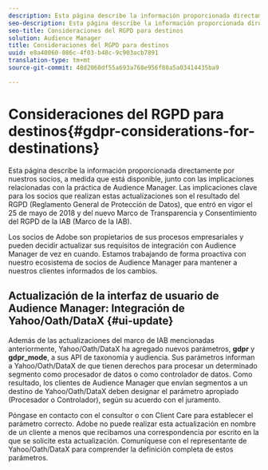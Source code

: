 ```yaml
---
description: Esta página describe la información proporcionada directamente por nuestros socios, a medida que está disponible, junto con las implicaciones relacionadas con la práctica de Audience Manager. Las implicaciones clave para los socios que realizan estas actualizaciones son el resultado del RGPD (Reglamento General de Protección de Datos), que entró en vigor el 25 de mayo de 2018 y del nuevo Marco de Transparencia y Consentimiento del RGPD de la IAB (Marco de la IAB).
seo-description: Esta página describe la información proporcionada directamente por nuestros socios, a medida que está disponible, junto con las implicaciones relacionadas con la práctica de Audience Manager. Las implicaciones clave para los socios que realizan estas actualizaciones son el resultado del RGPD (Reglamento General de Protección de Datos), que entró en vigor el 25 de mayo de 2018 y del nuevo Marco de Transparencia y Consentimiento del RGPD de la IAB (Marco de la IAB).
seo-title: Consideraciones del RGPD para destinos
solution: Audience Manager
title: Consideraciones del RGPD para destinos
uuid: e8a40060-086c-4f03-b48c-9c903acb7891
translation-type: tm+mt
source-git-commit: 48d2060df55a693a768e956f88a5a03414435ba9

---
```



# Consideraciones del RGPD para destinos{#gdpr-considerations-for-destinations}

Esta página describe la información proporcionada directamente por nuestros socios, a medida que está disponible, junto con las implicaciones relacionadas con la práctica de Audience Manager. Las implicaciones clave para los socios que realizan estas actualizaciones son el resultado del RGPD (Reglamento General de Protección de Datos), que entró en vigor el 25 de mayo de 2018 y del nuevo Marco de Transparencia y Consentimiento del RGPD de la IAB (Marco de la IAB).

Los socios de Adobe son propietarios de sus procesos empresariales y pueden decidir actualizar sus requisitos de integración con Audience Manager de vez en cuando. Estamos trabajando de forma proactiva con nuestro ecosistema de socios de Audience Manager para mantener a nuestros clientes informados de los cambios.

<!-- ## Audience Manager Partner Updates - ID Syncs {#partner-updates-id-syncs}

Some partners, as listed in the table below, have changed their integration requirements with Audience Manager to include support based on the IAB Framework, in order to comply with GDPR standards.

<table id="table_335A470D4F10434E9CF587089FB54B0C"> 
 <thead> 
  <tr> 
   <th colname="col1" class="entry"> <p>Partner Name </p> </th> 
   <th colname="col2" class="entry"> <p>Expected Impact </p> </th> 
   <th colname="col3" class="entry"> <p>Status of the change </p> </th> 
  </tr>
 </thead>
 <tbody> 
  <tr> 
   <td colname="col1"> <p>Yahoo/Oath/DataX </p> </td> 
   <td colname="col2"> <p>ID syncs for users in the European Union are dropped by the partner </p> </td> 
   <td colname="col3"> <p>Live since May 22nd 2018 </p> </td> 
  </tr> 
  <tr> 
   <td colname="col1"> <p>Trade Desk </p> </td> 
   <td colname="col2"> <p>ID syncs for users in the European Union are dropped by the partner </p> </td> 
   <td colname="col3"> <p>Not live yet </p> </td> 
  </tr> 
  <tr> 
   <td colname="col1"> <p>Rubicon </p> </td> 
   <td colname="col2"> <p>ID syncs for users in the European Union are dropped by the partner </p> </td> 
   <td colname="col3"> <p>Not live yet </p> </td> 
  </tr> 
  <tr> 
   <td colname="col1"> <p>LiveRamp </p> </td> 
   <td colname="col2"> <p>ID syncs for users in the European Union are dropped by the partner </p> </td> 
   <td colname="col3"> <p>Not live yet </p> </td> 
  </tr> 
 </tbody> 
</table> -->

## Actualización de la interfaz de usuario de Audience Manager: Integración de Yahoo/Oath/DataX {#ui-update}

Además de las actualizaciones del marco de IAB mencionadas anteriormente, Yahoo/Oath/DataX ha agregado nuevos parámetros, **gdpr** y **gdpr_mode**, a sus API de taxonomía y audiencia. Sus parámetros informan a Yahoo/Oath/DataX de que tienen derechos para procesar un determinado segmento como procesador de datos o como controlador de datos. Como resultado, los clientes de Audience Manager que envían segmentos a un destino de Yahoo/Oath/DataX deben designar el parámetro apropiado (Procesador o Controlador), según su acuerdo con el juramento.

Póngase en contacto con el consultor o con Client Care para establecer el parámetro correcto. Adobe no puede realizar esta actualización en nombre de un cliente a menos que recibamos una correspondencia por escrito en la que se solicite esta actualización. Comuníquese con el representante de Yahoo/Oath/DataX para comprender la definición completa de estos parámetros.
